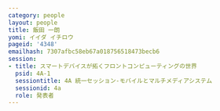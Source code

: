 ```yaml
---
category: people
layout: people
title: 飯田 一朗
yomi: イイダ イチロウ
pageid: '4348'
emailhash: 7307afbc58eb67a018756518473becb6
session:
- title: スマートデバイスが拓くフロントコンピューティングの世界
  psid: 4A-1
  sessiontitle: 4A 統一セッション-モバイルとマルチメディアシステム
  sessionid: 4a
  role: 発表者
---
```

